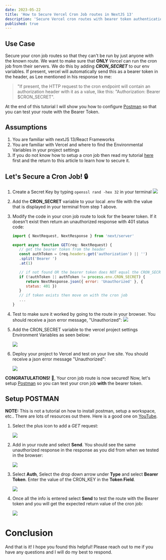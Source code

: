 ```yaml
---
date: 2023-05-22
title: 'How to Secure Vercel Cron Job routes in NextJS 13'
description: 'Secure Vercel cron routes with bearer token authentication.'
published: true
---
```


## Use Case

Secure your cron job routes so that they can't be run by just anyone with the known route. We want to make sure that **ONLY** _Vercel_ can run the cron job from their servers. We do this by adding **_CRON_SECRET_** to our env variables. If present, vercel will automatically send this as a bearer token in the header, as Lee mentioned in his response to me:

> "If present, the HTTP request to the cron endpoint will contain an authorization header with it as a value, like this: "Authorization: Bearer $CRON_SECRET".

At the end of this tutorial I will show you how to configure [Postman](https://www.postman.com) so that you can test your route with the Bearer Token.

## Assumptions

1. You are familiar with nextJS 13/React Frameworks
2. You are familiar with Vercel and where to find the Environmental Variables in your project settings
3. If you do not know how to setup a cron job then read my tutorial [here](https://dev.to/chrisnowicki/how-to-create-a-vercel-cron-job-using-nextjs-13-2amb) first and the return to this article to learn how to secure it.

## Let's Secure a Cron Job! 🔒

1. Create a Secret Key by typing `openssl rand -hex 32` in your terminal
   ![](https://res.cloudinary.com/ddetibihn/image/upload/f_auto/v1710304108/portfolio/blog/gjdhsfvghuftrcshbe6b.png)

2. Add the **CRON_SECRET** variable to your local .env file with the value that is displayed in your terminal from step 1 above.

3. Modify the code in your cron job route to look for the bearer token. If it doesn't exist then return an unauthorized response with 401 status code:

   ```js
   import { NextRequest, NextResponse } from 'next/server'

   export async function GET(req: NextRequest) {
      // get the bearer token from the header
      const authToken = (req.headers.get('authorization') || '')
      .split('Bearer ')
      .at(1)

      // if not found OR the bearer token does NOT equal the CRON_SECRET
      if (!authToken || authToken != process.env.CRON_SECRET) {
         return NextResponse.json({ error: 'Unauthorized' }, {
         status: 401 })
      }
      // if token exists then move on with the cron job
      ...
   }
   ```

4. Test to make sure it worked by going to the route in your browser. You should receive a json error message, "Unauthorized":
   ![](https://res.cloudinary.com/ddetibihn/image/upload/f_auto/v1710304191/portfolio/blog/thxpjvdwjppblntq3utd.png)

5. Add the CRON_SECRET variable to the vercel project settings Environment Variables as seen below:

   ![](https://res.cloudinary.com/ddetibihn/image/upload/f_auto/v1710304270/portfolio/blog/dfskauigrlrptiqqitue.png)

6. Deploy your project to Vercel and test on your live site. You should receive a json error message "Unauthorized":

   ![](https://res.cloudinary.com/ddetibihn/image/upload/f_auto/v1710304382/portfolio/blog/hx2g7f4ad1g0b0yyz7ar.png)

**CONGRATULATIONS! 🎉**, Your cron job route is now secured! Now, let's setup [Postman](https://www.postman.com) so you can test your cron job **with** the bearer token.

## Setup POSTMAN

**NOTE:** This is not a tutorial on how to install postman, setup a workspace, etc.. There are lots of resources out there. Here is a good one on [YouTube](https://www.youtube.com/watch?v=VywxIQ2ZXw4).

1. Select the plus icon to add a _GET_ request:

   ![](https://res.cloudinary.com/ddetibihn/image/upload/f_auto/v1710304409/portfolio/blog/u5srg1f2qnyaygr58abu.png)

2. Add in your route and select **Send**. You should see the same unauthorized response in the response as you did from when we tested in the browser:

   ![](https://res.cloudinary.com/ddetibihn/image/upload/f_auto/v1710304435/portfolio/blog/k1uaiza3gc8m6o8lmgu8.png)

3. Select **Auth**, Select the drop down arrow under **Type** and select **Bearer Token**. Enter the value of the CRON_KEY in the **Token Field**.

   ![](https://res.cloudinary.com/ddetibihn/image/upload/f_auto/v1710304469/portfolio/blog/wjiom3prpprmew4bob80.png)

4. Once all the info is entered select **Send** to test the route with the Bearer token and you will get the expected return value of the cron job:

   ![](https://res.cloudinary.com/ddetibihn/image/upload/f_auto/v1710304492/portfolio/blog/wispc42tnnojxoknhtfz.png)

# Conclusion

And that is it! I hope you found this helpful! Please reach out to me if you have any questions and I will do my best to respond.
